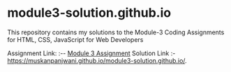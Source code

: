 # module3-solution.github.io
This repository contains my solutions to the Module-3 Coding Assignments for HTML, CSS, JavaScript for Web Developers 

Assignment Link:  :-- [Module 3 Assignment](http://bit.ly/1mKZzJ5) 
Solution Link :-  https://muskanpanjwani.github.io/module3-solution.github.io/.
